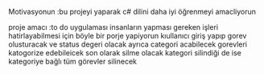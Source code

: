 Motivasyonun :bu projeyi yaparak c# dilini daha iyi öğrenmeyi amacliyorun 


proje amacı :to do uygulaması insanların yapması gereken işleri hatirlayabilmesi için böyle bir porje yapiyorun
kıullanıcı giriş yapıp gorev olusturacak ve status degeri olacak  ayrıca categori acabilecek gorevleri katogorize edebileicek son olarak silme olacak kategori silindiği de ise kategoriye bağlı tüm görevler silinecek
